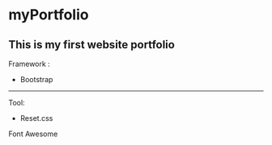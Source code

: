 # myPortfolio
This is my first website portfolio
-------------------------------------------
Framework :
- Bootstrap

-------------------------------------------
Tool:
- Reset.css

Font Awesome